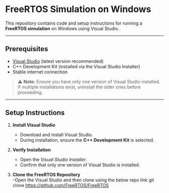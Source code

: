 # FreeRTOS Simulation on Windows

This repository contains code and setup instructions for running a **FreeRTOS simulation** on Windows using Visual Studio.

---

## Prerequisites

- [Visual Studio](https://visualstudio.microsoft.com/) (latest version recommended)  
- C++ Development Kit (installed via the Visual Studio Installer)  
- Stable internet connection  

> ⚠️ **Note:** Ensure you have only one version of Visual Studio installed. If multiple installations exist, uninstall the older ones before proceeding.

---

## Setup Instructions

1. **Install Visual Studio**  
   - Download and install Visual Studio.  
   - During installation, ensure the **C++ Development Kit** is selected.  

2. **Verify Installation**  
   - Open the *Visual Studio Installer*.  
   - Confirm that only one version of Visual Studio is installed.  

3. **Clone the FreeRTOS Repository**  
   -Open the Visual Studio and then clone using the below repo link
   git clone https://github.com/FreeRTOS/FreeRTOS
